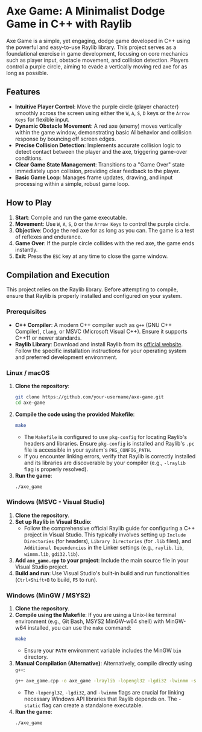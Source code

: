 # Axe Game: A Minimalist Dodge Game in C++ with Raylib

Axe Game is a simple, yet engaging, dodge game developed in C++ using the powerful and easy-to-use Raylib library. This project serves as a foundational exercise in game development, focusing on core mechanics such as player input, obstacle movement, and collision detection. Players control a purple circle, aiming to evade a vertically moving red axe for as long as possible.

## Features

-   **Intuitive Player Control**: Move the purple circle (player character) smoothly across the screen using either the `W`, `A`, `S`, `D` keys or the `Arrow Keys` for flexible input.
-   **Dynamic Obstacle Movement**: A red axe (enemy) moves vertically within the game window, demonstrating basic AI behavior and collision response by bouncing off screen edges.
-   **Precise Collision Detection**: Implements accurate collision logic to detect contact between the player and the axe, triggering game-over conditions.
-   **Clear Game State Management**: Transitions to a "Game Over" state immediately upon collision, providing clear feedback to the player.
-   **Basic Game Loop**: Manages frame updates, drawing, and input processing within a simple, robust game loop.

## How to Play

1.  **Start**: Compile and run the game executable.
2.  **Movement**: Use `W`, `A`, `S`, `D` or the `Arrow Keys` to control the purple circle.
3.  **Objective**: Dodge the red axe for as long as you can. The game is a test of reflexes and endurance.
4.  **Game Over**: If the purple circle collides with the red axe, the game ends instantly.
5.  **Exit**: Press the `ESC` key at any time to close the game window.

## Compilation and Execution

This project relies on the Raylib library. Before attempting to compile, ensure that Raylib is properly installed and configured on your system.

### Prerequisites

-   **C++ Compiler**: A modern C++ compiler such as `g++` (GNU C++ Compiler), `Clang`, or MSVC (Microsoft Visual C++). Ensure it supports C++11 or newer standards.
-   **Raylib Library**: Download and install Raylib from its [official website](https://www.raylib.com/). Follow the specific installation instructions for your operating system and preferred development environment.

### Linux / macOS

1.  **Clone the repository**:
    ```bash
    git clone https://github.com/your-username/axe-game.git
    cd axe-game
    ```
2.  **Compile the code using the provided Makefile**:
    ```bash
    make
    ```
    *   The `Makefile` is configured to use `pkg-config` for locating Raylib's headers and libraries. Ensure `pkg-config` is installed and Raylib's `.pc` file is accessible in your system's `PKG_CONFIG_PATH`.
    *   If you encounter linking errors, verify that Raylib is correctly installed and its libraries are discoverable by your compiler (e.g., `-lraylib` flag is properly resolved).
3.  **Run the game**:
    ```bash
    ./axe_game
    ```

### Windows (MSVC - Visual Studio)

1.  **Clone the repository**.
2.  **Set up Raylib in Visual Studio**:
    *   Follow the comprehensive official Raylib guide for configuring a C++ project in Visual Studio. This typically involves setting up `Include Directories` (for headers), `Library Directories` (for `.lib` files), and `Additional Dependencies` in the Linker settings (e.g., `raylib.lib`, `winmm.lib`, `gdi32.lib`).
3.  **Add `axe_game.cpp` to your project**: Include the main source file in your Visual Studio project.
4.  **Build and run**: Use Visual Studio's built-in build and run functionalities (`Ctrl+Shift+B` to build, `F5` to run).

### Windows (MinGW / MSYS2)

1.  **Clone the repository**.
2.  **Compile using the Makefile**: If you are using a Unix-like terminal environment (e.g., Git Bash, MSYS2 MinGW-w64 shell) with MinGW-w64 installed, you can use the `make` command:
    ```bash
    make
    ```
    *   Ensure your `PATH` environment variable includes the MinGW `bin` directory.
3.  **Manual Compilation (Alternative)**: Alternatively, compile directly using `g++`:
    ```bash
    g++ axe_game.cpp -o axe_game -lraylib -lopengl32 -lgdi32 -lwinmm -static
    ```
    *   The `-lopengl32`, `-lgdi32`, and `-lwinmm` flags are crucial for linking necessary Windows API libraries that Raylib depends on. The `-static` flag can create a standalone executable.
4.  **Run the game**:
    ```bash
    ./axe_game
    ```